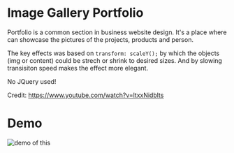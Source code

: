 # Image Gallery Portfolio

Portfolio is a common section in business website design. It's a place where can showcase the pictures of the projects, products and person.

The key effects was based on `transform: scaleY();` by which the objects (img or content) could be strech or shrink to desired sizes. And by slowing transisiton speed makes the effect more elegant.

No JQuery used!

Credit: https://www.youtube.com/watch?v=ltxxNidblts

# Demo

![demo of this](/img/portfolios.gif)
